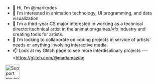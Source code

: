 - 👋 Hi, I’m @marikodes
- 👀 I’m interested in animation technology, UI programming, and data visualization
- 🌱 I’m a third-year CS major interested in working as a technical director/technical artist in the animation/games/vfx industry and creating tools for artists.
- 💞️ I’m looking to collaborate on coding projects in service of artists' needs or anything involving interactive media.
- 📫 Look at my Glitch page to see more interdisplinary projects --->https://glitch.com/@mariamazing


<a href='https://ko-fi.com/mariamazing' target='_blank'><img height='35' style='border:0px;height:46px;' src='https://az743702.vo.msecnd.net/cdn/kofi3.png?v=0' border='0' alt='Support me on Ko-fi' />

<!---
marikodes/marikodes is a ✨ special ✨ repository because its `README.md` (this file) appears on your GitHub profile.
You can click the Preview link to take a look at your changes.
--->

